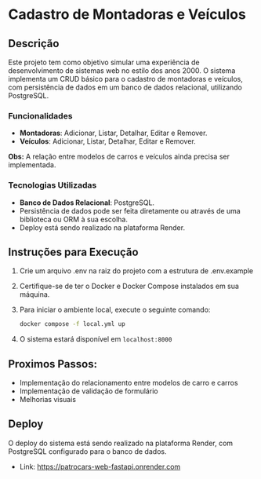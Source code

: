 # Cadastro de Montadoras e Veículos

## Descrição

Este projeto tem como objetivo simular uma experiência de desenvolvimento de sistemas web no estilo dos anos 2000. O sistema implementa um CRUD básico para o cadastro de montadoras e veículos, com persistência de dados em um banco de dados relacional, utilizando PostgreSQL.

### Funcionalidades

- **Montadoras**: Adicionar, Listar, Detalhar, Editar e Remover.
- **Veículos**: Adicionar, Listar, Detalhar, Editar e Remover.

**Obs:** A relação entre modelos de carros e veículos ainda precisa ser implementada.

### Tecnologias Utilizadas

- **Banco de Dados Relacional**: PostgreSQL.
- Persistência de dados pode ser feita diretamente ou através de uma biblioteca ou ORM à sua escolha.
- Deploy está sendo realizado na plataforma Render.

## Instruções para Execução

1. Crie um arquivo .env na raiz do projeto com a estrutura de .env.example
2. Certifique-se de ter o Docker e Docker Compose instalados em sua máquina.
3. Para iniciar o ambiente local, execute o seguinte comando:

   ```bash
   docker compose -f local.yml up
   ```
4. O sistema estará disponível em ```localhost:8000```

## Proximos Passos:
- Implementação do relacionamento entre modelos de carro e carros
- Implementação de validação de formulário
- Melhorias visuais

## Deploy
O deploy do sistema está sendo realizado na plataforma Render, com PostgreSQL configurado para o banco de dados.
- Link: https://patrocars-web-fastapi.onrender.com
